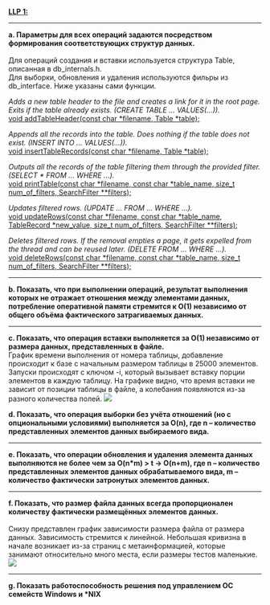 <b><u>LLP 1:</u></b>
<hr>
<b>a. Параметры для всех операций задаются посредством формирования соответствующих структур
данных.</b>
<br>
<br>
Для операций создания и вставки используется структура Table, описанная в db_internals.h.<br>
Для выборки, обновления и удаления используются фильры из db_interface.
Ниже указаны сами функции.
<br>

<i>Adds a new table header to the file and creates a link for it in the root page. Exits if the table already exists.
(CREATE TABLE ... VALUES(...)).</i><br>
<u>void addTableHeader(const char *filename, Table *table);</u>

<i>Appends all the records into the table. Does nothing if the table does not exist.
(INSERT INTO ... VALUES(...)).</i><br>
<u>void insertTableRecords(const char *filename, Table *table);</u>

<i>Outputs all the records of the table filtering them through the provided filter.
(SELECT * FROM ... WHERE ...).</i><br>
<u>void printTable(const char *filename, const char *table_name, size_t num_of_filters, SearchFilter **filters);</u>

<i>Updates filtered rows.
(UPDATE ... FROM ... WHERE ...).</i><br>
<u>void updateRows(const char *filename, const char *table_name, TableRecord *new_value, size_t num_of_filters, SearchFilter **filters);</u>

<i>Deletes filtered rows. If the removal empties a page, it gets expelled from the thread and can be reused later.
(DELETE FROM ... WHERE ...).</i><br>
<u>void deleteRows(const char *filename, const char *table_name, size_t num_of_filters, SearchFilter **filters);</u>
<hr>

<b>b. Показать, что при выполнении операций, результат выполнения которых не отражает
отношения между элементами данных, потребление оперативной памяти стремится к O(1)
независимо от общего объёма фактического затрагиваемых данных.</b>
<hr>

<b>c. Показать, что операция вставки выполняется за O(1) независимо от размера данных,
представленных в файле.</b>
<br>
График времени выполнения от номера таблицы, добавление происходит к базе с начальным размером таблицы в 25000 элементов. 
Запуски происходят с ключом -i, который вызывает вставку порции элементов в каждую таблицу.
На графике видно, что время вставки не зависит от позиции таблицы в файле, а колебания появляются из-за разного количества полей.
![](https://github.com/Yars2021/llp_lab1/tree/main/images/insertion_line.png)

<b>d. Показать, что операция выборки без учёта отношений (но с опциональными условиями)
выполняется за O(n), где n – количество представленных элементов данных выбираемого вида.</b>
<hr>

<b>e. Показать, что операции обновления и удаления элемента данных выполняются не более чем за
O(n*m) > t -> O(n+m), где n – количество представленных элементов данных обрабатываемого
вида, m – количество фактически затронутых элементов данных.</b>
<hr>

<b>f. Показать, что размер файла данных всегда пропорционален количеству фактически
размещённых элементов данных.</b>
<br>
<br>
Снизу представлен график зависимости размера файла от размера данных. Зависимость стремится к линейной.
Небольшая кривизна в начале возникает из-за страниц с метаинформацией, которые занимают относительно много места, если размеры тестов маленькие.
<br>
![](https://github.com/Yars2021/llp_lab1/tree/main/images/mem_usage_line.png)

<hr>

<b>g. Показать работоспособность решения под управлением ОС семейств Windows и *NIX</b>

